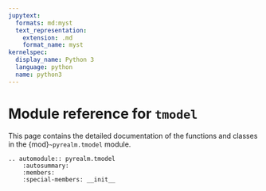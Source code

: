 ```yaml
---
jupytext:
  formats: md:myst
  text_representation:
    extension: .md
    format_name: myst
kernelspec:
  display_name: Python 3
  language: python
  name: python3
---
```


# Module reference for `tmodel`

This page contains the detailed documentation of the functions and classes in the {mod}`~pyrealm.tmodel` module. 

```{eval-rst}
.. automodule:: pyrealm.tmodel
    :autosummary:
    :members:
    :special-members: __init__

```